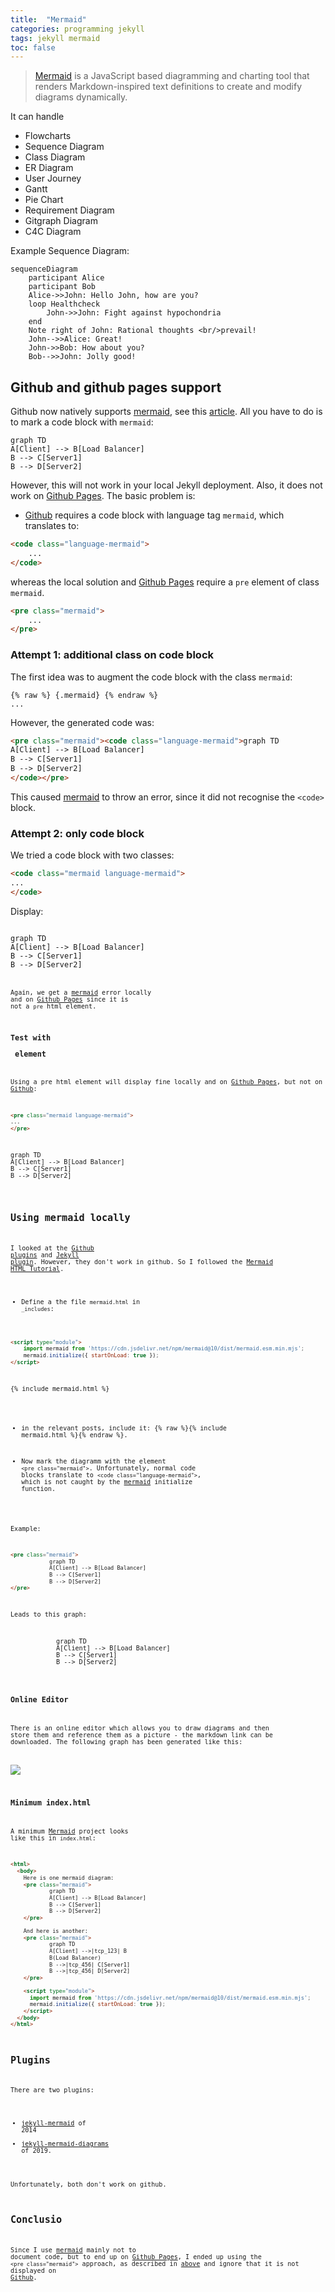 ```yaml
---
title:  "Mermaid"
categories: programming jekyll
tags: jekyll mermaid
toc: false
---
```



> [Mermaid] is a JavaScript based diagramming and charting tool that renders Markdown-inspired text definitions to create and modify diagrams dynamically.

It can handle

- Flowcharts
- Sequence Diagram
- Class Diagram
- ER Diagram
- User Journey
- Gantt
- Pie Chart
- Requirement Diagram
- Gitgraph Diagram
- C4C Diagram

Example Sequence Diagram:

~~~
sequenceDiagram
    participant Alice
    participant Bob
    Alice->>John: Hello John, how are you?
    loop Healthcheck
        John->>John: Fight against hypochondria
    end
    Note right of John: Rational thoughts <br/>prevail!
    John-->>Alice: Great!
    John->>Bob: How about you?
    Bob-->>John: Jolly good!
~~~


## Github and github pages support

Github now natively supports [mermaid], see this [article](https://github.blog/2022-02-14-include-diagrams-markdown-files-mermaid/). All you have to do is to mark a code block with `mermaid`:

~~~mermaid
graph TD 
A[Client] --> B[Load Balancer] 
B --> C[Server1] 
B --> D[Server2]
~~~

However, this will not work in your local Jekyll deployment. Also, it does not work on [Github Pages]. The basic problem is:

- [Github][Github mermaid] requires a code block with language tag `mermaid`, which translates to:

~~~html
<code class="language-mermaid">
    ...
</code>
~~~

whereas the local solution and [Github Pages] require a `pre` element of class `mermaid`.

~~~html
<pre class="mermaid">
    ...
</pre>
~~~~

### Attempt 1: additional class on code block

The first idea was to augment the code block with the class `mermaid`:

~~~
{% raw %} {.mermaid} {% endraw %}
... 
~~~

However, the generated code was:

~~~html
<pre class="mermaid"><code class="language-mermaid">graph TD 
A[Client] --> B[Load Balancer] 
B --> C[Server1] 
B --> D[Server2]
</code></pre>
~~~

This caused [mermaid] to throw an error, since it did not recognise the `<code>` block.

### Attempt 2: only code block

We tried a code block with two classes:

~~~html
<code class="mermaid language-mermaid">
...
</code>
~~~

Display:

<code class="mermaid language-mermaid">
graph TD 
A[Client] --> B[Load Balancer] 
B --> C[Server1] 
B --> D[Server2]
<code>

Again, we get a [mermaid] error locally and on [Github Pages] since it is not a `pre` html element.

### Test with <pre> element

Using a pre html element will display fine locally and on [Github Pages], but not on [Github][Github mermaid]:

~~~html
<pre class="mermaid language-mermaid">
...
</pre>
~~~

<pre class="mermaid language-mermaid">
graph TD 
A[Client] --> B[Load Balancer] 
B --> C[Server1] 
B --> D[Server2]
</pre>



## Using mermaid locally

I looked at the [Github plugins](https://mermaid-js.github.io/mermaid/#/./integrations?id=productivity) and [Jekyll plugin]. However, they don't work in github. So I followed the [Mermaid HTML Tutorial](https://mermaid.js.org/intro/n00b-gettingStarted.html).

- Define a the file `mermaid.html` in `_includes`:

~~~html
<script type="module">
    import mermaid from 'https://cdn.jsdelivr.net/npm/mermaid@10/dist/mermaid.esm.min.mjs';
    mermaid.initialize({ startOnLoad: true });
</script>
~~~

{% include mermaid.html %}

- in the relevant posts, include it: {% raw %}{% include mermaid.html %}{% endraw %}.

- Now mark the diagramm with the element `<pre class="mermaid">`. Unfortunately, normal code blocks translate to `<code class="language-mermaid">`, which is not caught by the [mermaid] initialize function.

Example: 

~~~html
<pre class="mermaid">
            graph TD 
            A[Client] --> B[Load Balancer] 
            B --> C[Server1] 
            B --> D[Server2]
</pre>
~~~

Leads to this graph:

<pre class="mermaid">
            graph TD 
            A[Client] --> B[Load Balancer] 
            B --> C[Server1] 
            B --> D[Server2]
</pre>

### Online Editor

There is an online editor which allows you to draw diagrams and then store them and reference them as a picture - the markdown link can be downloaded. The following graph has been generated like this:

[![](https://mermaid.ink/img/pako:eNptUcFOwzAM_RWTcyfuFSoCIZgmwQGuvbiJ10RL45I6oGrav5NmsEoTPjl-79l5ekel2ZCq1USfiYKmJ4d9xKEN8FsjRnHajRgEHrzT9D_0yN0KFN6maXZsQw1b8p5h6Suw_A0YCWZO9yvfM4-Zhl6stqQPK7LUorwse3a9FcAeXZgE7DyythxMdLiKKJj18cZCEIuK93Be8o7iOKAHsZwyMsFdF2-bMdIXOn-zisvpfLsYquElEso13DTZe3a5OOs4yZW3DG4uv9-x9zP0zKZsUZUaKA7oTE7guExaJZYGalWdW4Px0Ko2nDIPk_DHHLSqJSaqVBoNyl9aqt6jn_KUjBOOr-dIS7KnH2Tqlh8?type=png)](https://mermaid.live/edit#pako:eNptUcFOwzAM_RWTcyfuFSoCIZgmwQGuvbiJ10RL45I6oGrav5NmsEoTPjl-79l5ekel2ZCq1USfiYKmJ4d9xKEN8FsjRnHajRgEHrzT9D_0yN0KFN6maXZsQw1b8p5h6Suw_A0YCWZO9yvfM4-Zhl6stqQPK7LUorwse3a9FcAeXZgE7DyythxMdLiKKJj18cZCEIuK93Be8o7iOKAHsZwyMsFdF2-bMdIXOn-zisvpfLsYquElEso13DTZe3a5OOs4yZW3DG4uv9-x9zP0zKZsUZUaKA7oTE7guExaJZYGalWdW4Px0Ko2nDIPk_DHHLSqJSaqVBoNyl9aqt6jn_KUjBOOr-dIS7KnH2Tqlh8)

### Minimum index.html

A minimum [Mermaid] project looks like this in `index.html`:

~~~~html
<html>
  <body>
    Here is one mermaid diagram:
    <pre class="mermaid">
            graph TD 
            A[Client] --> B[Load Balancer] 
            B --> C[Server1] 
            B --> D[Server2]
    </pre>

    And here is another:
    <pre class="mermaid">
            graph TD 
            A[Client] -->|tcp_123| B
            B(Load Balancer) 
            B -->|tcp_456| C[Server1] 
            B -->|tcp_456| D[Server2]
    </pre>

    <script type="module">
      import mermaid from 'https://cdn.jsdelivr.net/npm/mermaid@10/dist/mermaid.esm.min.mjs';
      mermaid.initialize({ startOnLoad: true });
    </script>
  </body>
</html>
~~~~

## Plugins

There are two plugins: 

- [jekyll-mermaid](https://rubygems.org/gems/jekyll-mermaid) of 2014
- [jekyll-mermaid-diagrams](https://github.com/fuzhibo/jekyll-mermaid-diagrams) of 2019.

Unfortunately, both don't work on github.

[Jekyll plugin]: https://mermaid-js.github.io/mermaid/#/./integrations?id=other
[Mermaid]: https://mermaid-js.github.io/mermaid/#/

## Conclusio

Since I use [mermaid] mainly not to document code, but to end up on [Github Pages], I ended up using the `<pre class="mermaid">` approach, as described in [above](#github-support) and ignore that it is not displayed on [Github][Github mermaid].


[Github mermaid]: https://github.blog/2022-02-14-include-diagrams-markdown-files-mermaid/
[Github Pages]: https://pages.github.com


